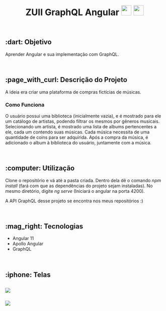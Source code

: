 <h1 align="center"> ZUII GraphQL Angular  <image src="https://mechapp.s3-sa-east-1.amazonaws.com/logo.png" height="32px" width="32px" /> <image src="https://mechapp.s3-sa-east-1.amazonaws.com/5847ea22cef1014c0b5e4833.png" height="32px" width="32px" /> </h1>
<br>
<h2> :dart: Objetivo </h2>
<p> Aprender Angular e sua implementação com GraphQL. </p><br>

<h2> :page_with_curl: Descrição do Projeto </h2>
<p> A ideia era criar uma plataforma de compras fictícias de músicas. </p>
<h3> Como Funciona </h3>
<p> O usuário possui uma biblioteca (inicialmente vazia), e é mostrado para ele um catálogo de artistas, podendo filtrar os mesmos por gêneros musicais. Selecionando um artista, é mostrado uma lista de albums pertencentes a ele, cada um contendo suas músicas. Cada música necessita de uma quantidade de coins para ser adquirida. Após a compra da música, é adicionado o album à biblioteca do usuário, juntamente com a música.</p> <br>

<h2> :computer: Utilização </h2>
<p> Clone o repositório e vá até a pasta criada. Dentro dela dê o comando <i>npm install</i> (fará com que as dependências do projeto sejam instaladas). No mesmo diretório, digite <i>ng serve</i> (Iniciará o angular na porta 4200).</p>
<p> A API GraphQL desse projeto se encontra nos meus repositórios :) </p> <br>

<h2> :mag_right: Tecnologias </h2>
<ul>
  <li> Angular 11 </li>
  <li> Apollo Angular </li>
  <li> GraphQL </li>
</ul><br>

<h2> :iphone: Telas <h2>
 <img src="https://mechapp.s3-sa-east-1.amazonaws.com/ZUII+Angular+GraphQL+Home.png"/><br><br>
 <img src="https://mechapp.s3-sa-east-1.amazonaws.com/ZUII+Angular+GraphQL+Library.png"/>
